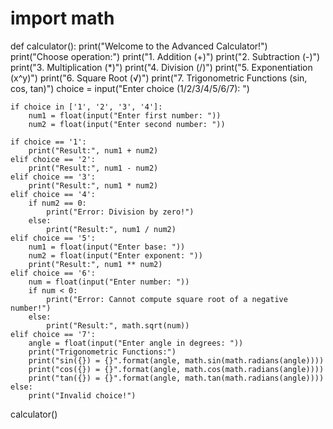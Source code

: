 # import math

def calculator():
    print("Welcome to the Advanced Calculator!")
    print("Choose operation:")
    print("1. Addition (+)")
    print("2. Subtraction (-)")
    print("3. Multiplication (*)")
    print("4. Division (/)")
    print("5. Exponentiation (x^y)")
    print("6. Square Root (√)")
    print("7. Trigonometric Functions (sin, cos, tan)")
    choice = input("Enter choice (1/2/3/4/5/6/7): ")

    if choice in ['1', '2', '3', '4']:
        num1 = float(input("Enter first number: "))
        num2 = float(input("Enter second number: "))

    if choice == '1':
        print("Result:", num1 + num2)
    elif choice == '2':
        print("Result:", num1 - num2)
    elif choice == '3':
        print("Result:", num1 * num2)
    elif choice == '4':
        if num2 == 0:
            print("Error: Division by zero!")
        else:
            print("Result:", num1 / num2)
    elif choice == '5':
        num1 = float(input("Enter base: "))
        num2 = float(input("Enter exponent: "))
        print("Result:", num1 ** num2)
    elif choice == '6':
        num = float(input("Enter number: "))
        if num < 0:
            print("Error: Cannot compute square root of a negative number!")
        else:
            print("Result:", math.sqrt(num))
    elif choice == '7':
        angle = float(input("Enter angle in degrees: "))
        print("Trigonometric Functions:")
        print("sin({}) = {}".format(angle, math.sin(math.radians(angle))))
        print("cos({}) = {}".format(angle, math.cos(math.radians(angle))))
        print("tan({}) = {}".format(angle, math.tan(math.radians(angle))))
    else:
        print("Invalid choice!")

calculator()

